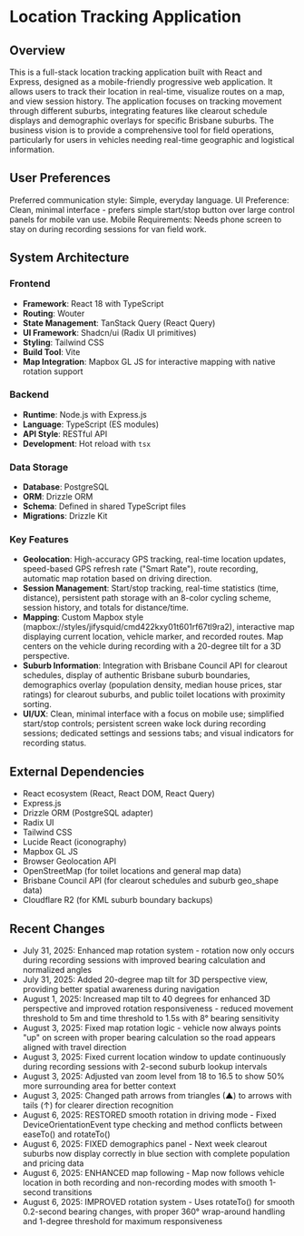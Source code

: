 # Location Tracking Application

## Overview
This is a full-stack location tracking application built with React and Express, designed as a mobile-friendly progressive web application. It allows users to track their location in real-time, visualize routes on a map, and view session history. The application focuses on tracking movement through different suburbs, integrating features like clearout schedule displays and demographic overlays for specific Brisbane suburbs. The business vision is to provide a comprehensive tool for field operations, particularly for users in vehicles needing real-time geographic and logistical information.

## User Preferences
Preferred communication style: Simple, everyday language.
UI Preference: Clean, minimal interface - prefers simple start/stop button over large control panels for mobile van use.
Mobile Requirements: Needs phone screen to stay on during recording sessions for van field work.

## System Architecture

### Frontend
- **Framework**: React 18 with TypeScript
- **Routing**: Wouter
- **State Management**: TanStack Query (React Query)
- **UI Framework**: Shadcn/ui (Radix UI primitives)
- **Styling**: Tailwind CSS
- **Build Tool**: Vite
- **Map Integration**: Mapbox GL JS for interactive mapping with native rotation support

### Backend
- **Runtime**: Node.js with Express.js
- **Language**: TypeScript (ES modules)
- **API Style**: RESTful API
- **Development**: Hot reload with `tsx`

### Data Storage
- **Database**: PostgreSQL
- **ORM**: Drizzle ORM
- **Schema**: Defined in shared TypeScript files
- **Migrations**: Drizzle Kit

### Key Features
- **Geolocation**: High-accuracy GPS tracking, real-time location updates, speed-based GPS refresh rate ("Smart Rate"), route recording, automatic map rotation based on driving direction.
- **Session Management**: Start/stop tracking, real-time statistics (time, distance), persistent path storage with an 8-color cycling scheme, session history, and totals for distance/time.
- **Mapping**: Custom Mapbox style (mapbox://styles/jifysquid/cmd422kxy01t601rf67tl9ra2), interactive map displaying current location, vehicle marker, and recorded routes. Map centers on the vehicle during recording with a 20-degree tilt for a 3D perspective.
- **Suburb Information**: Integration with Brisbane Council API for clearout schedules, display of authentic Brisbane suburb boundaries, demographics overlay (population density, median house prices, star ratings) for clearout suburbs, and public toilet locations with proximity sorting.
- **UI/UX**: Clean, minimal interface with a focus on mobile use; simplified start/stop controls; persistent screen wake lock during recording sessions; dedicated settings and sessions tabs; and visual indicators for recording status.

## External Dependencies
- React ecosystem (React, React DOM, React Query)
- Express.js
- Drizzle ORM (PostgreSQL adapter)
- Radix UI
- Tailwind CSS
- Lucide React (iconography)
- Mapbox GL JS
- Browser Geolocation API
- OpenStreetMap (for toilet locations and general map data)
- Brisbane Council API (for clearout schedules and suburb geo_shape data)
- Cloudflare R2 (for KML suburb boundary backups)

## Recent Changes
- July 31, 2025: Enhanced map rotation system - rotation now only occurs during recording sessions with improved bearing calculation and normalized angles
- July 31, 2025: Added 20-degree map tilt for 3D perspective view, providing better spatial awareness during navigation  
- August 1, 2025: Increased map tilt to 40 degrees for enhanced 3D perspective and improved rotation responsiveness - reduced movement threshold to 5m and time threshold to 1.5s with 8° bearing sensitivity
- August 3, 2025: Fixed map rotation logic - vehicle now always points "up" on screen with proper bearing calculation so the road appears aligned with travel direction
- August 3, 2025: Fixed current location window to update continuously during recording sessions with 2-second suburb lookup intervals
- August 3, 2025: Adjusted van zoom level from 18 to 16.5 to show 50% more surrounding area for better context
- August 3, 2025: Changed path arrows from triangles (▲) to arrows with tails (↑) for clearer direction recognition
- August 6, 2025: RESTORED smooth rotation in driving mode - Fixed DeviceOrientationEvent type checking and method conflicts between easeTo() and rotateTo()
- August 6, 2025: FIXED demographics panel - Next week clearout suburbs now display correctly in blue section with complete population and pricing data
- August 6, 2025: ENHANCED map following - Map now follows vehicle location in both recording and non-recording modes with smooth 1-second transitions
- August 6, 2025: IMPROVED rotation system - Uses rotateTo() for smooth 0.2-second bearing changes, with proper 360° wrap-around handling and 1-degree threshold for maximum responsiveness
